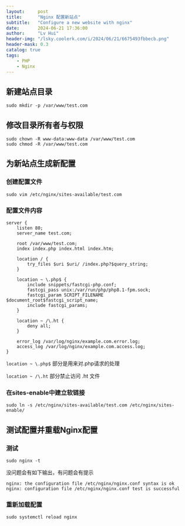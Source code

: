 ```yaml
---
layout:     post
title:      "Nginx 配置新站点"
subtitle:   "Configure a new website with nginx"
date:       2024-06-21 17:36:00
author:     "Lv Hui"
header-img: "/lsky.coolerk.com/i/2024/06/21/6675493fbbecb.png"
header-mask: 0.3
catalog: true
tags:
    - PHP
    - Nginx
---
```


## 新建站点目录

```shell
sudo mkdir -p /var/www/test.com
```

## 修改目录所有者与权限

```shell
sudo chown -R www-data:www-data /var/www/test.com
sudo chmod -R /var/www/test.com
```

## 为新站点生成新配置

### 创建配置文件

```shell
sudo vim /etc/nginx/sites-available/test.com
```

### 配置文件内容

```
server {
    listen 80;
    server_name test.com;

    root /var/www/test.com;
    index index.php index.html index.htm;

    location / {
        try_files $uri $uri/ /index.php?$query_string;
    }

    location ~ \.php$ {
        include snippets/fastcgi-php.conf;
        fastcgi_pass unix:/var/run/php/php8.1-fpm.sock;
        fastcgi_param SCRIPT_FILENAME $document_root$fastcgi_script_name;
        include fastcgi_params;
    }

    location ~ /\.ht {
        deny all;
    }

    error_log /var/log/nginx/example.com.error.log;
    access_log /var/log/nginx/example.com.access.log;
}
```

`location ~ \.php$` 部分是用来对.php请求的处理

`location ~ /\.ht` 部分禁止访问 .ht 文件


### 在sites-enable中建立软链接

```shell
sudo ln -s /etc/nginx/sites-available/test.com /etc/nginx/sites-enable/
```

## 测试配置并重载Nginx配置

### 测试

```shell
sudo nginx -t
```

没问题会有如下输出，有问题会有提示

```
nginx: the configuration file /etc/nginx/nginx.conf syntax is ok
nginx: configuration file /etc/nginx/nginx.conf test is successful
```

### 重新加载配置

```shell
sudo systemctl reload nginx
```
